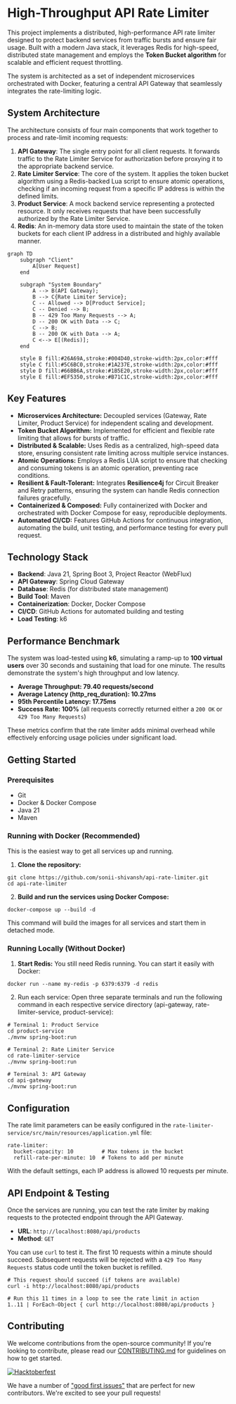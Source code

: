 # High-Throughput API Rate Limiter

This project implements a distributed, high-performance API rate limiter designed to protect backend services from traffic bursts and ensure fair usage. Built with a modern Java stack, it leverages Redis for high-speed, distributed state management and employs the **Token Bucket algorithm** for scalable and efficient request throttling.

The system is architected as a set of independent microservices orchestrated with Docker, featuring a central API Gateway that seamlessly integrates the rate-limiting logic.

## System Architecture

The architecture consists of four main components that work together to process and rate-limit incoming requests:

1.  **API Gateway**: The single entry point for all client requests. It forwards traffic to the Rate Limiter Service for authorization before proxying it to the appropriate backend service.
2.  **Rate Limiter Service**: The core of the system. It applies the token bucket algorithm using a Redis-backed Lua script to ensure atomic operations, checking if an incoming request from a specific IP address is within the defined limits.
3.  **Product Service**: A mock backend service representing a protected resource. It only receives requests that have been successfully authorized by the Rate Limiter Service.
4.  **Redis**: An in-memory data store used to maintain the state of the token buckets for each client IP address in a distributed and highly available manner.

```mermaid
graph TD
    subgraph "Client"
        A[User Request]
    end

    subgraph "System Boundary"
        A --> B(API Gateway);
        B --> C{Rate Limiter Service};
        C -- Allowed --> D[Product Service];
        C -- Denied --> B;
        B -- 429 Too Many Requests --> A;
        D -- 200 OK with Data --> C;
        C --> B;
        B -- 200 OK with Data --> A;
        C <--> E[(Redis)];
    end

    style B fill:#26A69A,stroke:#004D40,stroke-width:2px,color:#fff
    style C fill:#5C6BC0,stroke:#1A237E,stroke-width:2px,color:#fff
    style D fill:#66BB6A,stroke:#1B5E20,stroke-width:2px,color:#fff
    style E fill:#EF5350,stroke:#B71C1C,stroke-width:2px,color:#fff
```

## **Key Features**

* **Microservices Architecture:** Decoupled services (Gateway, Rate Limiter, Product Service) for independent scaling and development.  
* **Token Bucket Algorithm:** Implemented for efficient and flexible rate limiting that allows for bursts of traffic.  
* **Distributed & Scalable:** Uses Redis as a centralized, high-speed data store, ensuring consistent rate limiting across multiple service instances.  
* **Atomic Operations:** Employs a Redis LUA script to ensure that checking and consuming tokens is an atomic operation, preventing race conditions.  
* **Resilient & Fault-Tolerant:** Integrates **Resilience4j** for Circuit Breaker and Retry patterns, ensuring the system can handle Redis connection failures gracefully.  
* **Containerized & Composed:** Fully containerized with Docker and orchestrated with Docker Compose for easy, reproducible deployments.  
* **Automated CI/CD:** Features GitHub Actions for continuous integration, automating the build, unit testing, and performance testing for every pull request.

## **Technology Stack**

* **Backend**: Java 21, Spring Boot 3, Project Reactor (WebFlux)
* **API Gateway**: Spring Cloud Gateway
* **Database**: Redis (for distributed state management)
* **Build Tool**: Maven
* **Containerization**: Docker, Docker Compose
* **CI/CD**: GitHub Actions for automated building and testing
* **Load Testing**: k6


## **Performance Benchmark**

The system was load-tested using **k6**, simulating a ramp-up to **100 virtual users** over 30 seconds and sustaining that load for one minute. The results demonstrate the system's high throughput and low latency.

* **Average Throughput: 79.40 requests/second**
* **Average Latency (http_req_duration): 10.27ms**
* **95th Percentile Latency: 17.75ms**
* **Success Rate: 100%** (all requests correctly returned either a ```200 OK``` or ```429 Too Many Requests```)

These metrics confirm that the rate limiter adds minimal overhead while effectively enforcing usage policies under significant load.

## **Getting Started**

### **Prerequisites**

* Git  
* Docker & Docker Compose
* Java 21 
* Maven

### **Running with Docker (Recommended)**

This is the easiest way to get all services up and running.

1. **Clone the repository:**

```
git clone https://github.com/sonii-shivansh/api-rate-limiter.git
cd api-rate-limiter
```

2. **Build and run the services using Docker Compose:**

```
docker-compose up --build -d
```
This command will build the images for all services and start them in detached mode.

### **Running Locally (Without Docker)**

1. **Start Redis:**
You still need Redis running. You can start it easily with Docker:

```
docker run --name my-redis -p 6379:6379 -d redis
```

2. Run each service:
Open three separate terminals and run the following command in each respective service directory (api-gateway, rate-limiter-service, product-service):

```
# Terminal 1: Product Service
cd product-service
./mvnw spring-boot:run

# Terminal 2: Rate Limiter Service
cd rate-limiter-service
./mvnw spring-boot:run

# Terminal 3: API Gateway
cd api-gateway
./mvnw spring-boot:run
```

## **Configuration**

The rate limit parameters can be easily configured in the ``` rate-limiter-service/src/main/resources/application.yml ``` file:

```
rate-limiter:
  bucket-capacity: 10         # Max tokens in the bucket
  refill-rate-per-minute: 10  # Tokens to add per minute
```
With the default settings, each IP address is allowed 10 requests per minute.


## API Endpoint & Testing
Once the services are running, you can test the rate limiter by making requests to the protected endpoint through the API Gateway.
* **URL**: ```http://localhost:8080/api/products```
* **Method**: ```GET```

You can use ```curl``` to test it. The first 10 requests within a minute should succeed. Subsequent requests will be rejected with a ```429 Too Many Requests``` status code until the token bucket is refilled.
```
# This request should succeed (if tokens are available)
curl -i http://localhost:8080/api/products

# Run this 11 times in a loop to see the rate limit in action
1..11 | ForEach-Object { curl http://localhost:8080/api/products }
```

## Contributing

We welcome contributions from the open-source community! If you're looking to contribute, please read our [CONTRIBUTING.md](CONTRIBUTING.md) for guidelines on how to get started.

[![Hacktoberfest](https://img.shields.io/badge/Hacktoberfest-2025-orange.svg)](https://hacktoberfest.com/)

We have a number of ["good first issues"](https://github.com/sonii-shivansh/api-rate-limiter/labels/good%20first%20issue) that are perfect for new contributors. We're excited to see your pull requests!
